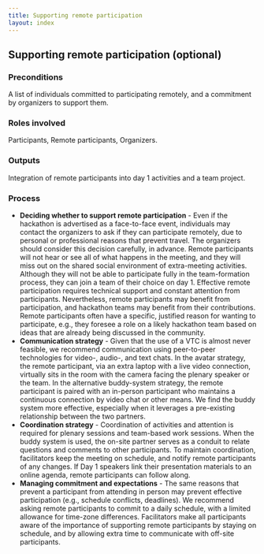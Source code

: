 ```yaml
---
title: Supporting remote participation
layout: index
---
```


## Supporting remote participation (optional)

### Preconditions

A list of individuals committed to participating remotely, and a commitment by organizers 
to support them. 

### Roles involved

Participants, Remote participants, Organizers. 

### Outputs

Integration of remote participants into day 1 activities and a team project.  

### Process

- **Deciding whether to support remote participation** - Even if the hackathon is 
  advertised as a face-to-face event, individuals may contact the organizers to ask if 
  they can participate remotely, due to personal or professional reasons that prevent 
  travel.  The organizers should consider this decision carefully, in advance. Remote 
  participants will not hear or see all of what happens in the meeting, and they will miss 
  out on the shared social environment of extra-meeting activities. Although they will not 
  be able to participate fully in the team-formation process, they can join a team of 
  their choice on day 1. Effective remote participation requires technical support and 
  constant attention from participants. Nevertheless, remote participants may benefit from 
  participation, and hackathon teams may benefit from their contributions. Remote 
  participants often have a specific, justified reason for wanting to participate, e.g., 
  they foresee a role on a likely hackathon team based on ideas that are already being 
  discussed in the community.  
- **Communication strategy** - Given that the use of a VTC is almost never feasible, we 
  recommend communication using peer-to-peer technologies for video-, audio-, and text 
  chats. In the avatar strategy, the remote participant, via an extra laptop with a live 
  video connection, virtually sits in the room with the camera facing the plenary speaker 
  or the team. In the alternative buddy-system strategy, the remote participant is paired 
  with an in-person participant who maintains a continuous connection by video chat or 
  other means. We find the buddy system more effective, especially when it leverages a 
  pre-existing relationship between the two partners.  
- **Coordination strategy** - Coordination of activities and attention is required for 
  plenary sessions and team-based work sessions. When the buddy system is used, the 
  on-site partner serves as a conduit to relate questions and comments to other 
  participants. To maintain coordination, facilitators keep the meeting on schedule, and 
  notify remote participants of any changes. If Day 1 speakers link their presentation 
  materials to an online agenda, remote participants can follow along.  
- **Managing commitment and expectations** - The same reasons that prevent a participant 
  from attending in person may prevent effective participation (e.g., schedule conflicts, 
  deadlines). We recommend asking remote participants to commit to a daily schedule, with 
  a limited allowance for time-zone differences. Facilitators make all participants aware 
  of the importance of supporting remote participants by staying on schedule, and by 
  allowing extra time to communicate with off-site participants.  
